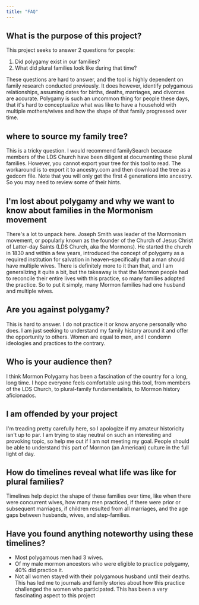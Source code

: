 ```yaml
---
title: "FAQ"
---
```


## What is the purpose of this project?

This project seeks to answer 2 questions for people:

1. Did polygamy exist in our families?
2. What did plural families look like during that time?

These questions are hard to answer, and the tool is highly dependent on family research conducted previously. It does
however, identify polygamous relationships, assuming dates for births, deaths, marriages, and divorces are accurate.
Polygamy is such an uncommon thing for people these days, that it's hard to conceptualize what was like to have a
household with multiple mothers/wives and how the shape of that family progressed over time.

## where to source my family tree?

This is a tricky question. I would recommend familySearch because members of the LDS Church have been diligent at
documenting these plural families. However, you cannot export your tree for this tool to read. The workaround is to
export it to ancestry.com and then download the tree as a gedcom file. Note that you will only get the first 4
generations into ancestry. So you may need to review some of their hints.

## I'm lost about polygamy and why we want to know about families in the Mormonism movement

There's a lot to unpack here. Joseph Smith was leader of the Mormonism movement, or popularly known as the founder of the
Church of Jesus Christ of Latter-day Saints (LDS Church, aka the Mormons). He started the church in 1830 and within a
few years, introduced the concept of polygamy as a required institution for salvation in heaven–specifically that a man
should have multiple wives. There is definitely more to it than that, and I am generalizing it quite a bit, but the
takeaway is that the Mormon people had to reconcile their entire lives with this practice, so many families adopted the
practice. So to put it simply, many Mormon families had one husband and multiple wives.

## Are you against polygamy?

This is hard to answer. I do not practice it or know anyone personally who does. I am just seeking to understand my
family history around it and offer the opportunity to others. Women are equal to men, and I condemn ideologies and
practices to the contrary.

## Who is your audience then?

I think Mormon Polygamy has been a fascination of the country for a long, long time. I hope everyone feels comfortable
using this tool, from members of the LDS Church, to plural-family fundamentalists, to Mormon history aficionados.

## I am offended by your project

I'm treading pretty carefully here, so I apologize if my amateur historicity isn't up to par. I am trying to stay
neutral on such an interesting and provoking topic, so help me out if I am not meeting my goal. People should be able to
understand this part of Mormon (an American) culture in the full light of day.

## How do timelines reveal what life was like for plural families?

Timelines help depict the shape of these families over time, like when there were concurrent wives, how many men
practiced, if there were prior or subsequent marriages, if children resulted from all marriages, and the age gaps
between husbands, wives, and step-families.

## Have you found anything noteworthy using these timelines?

-   Most polygamous men had 3 wives.
-   Of my male mormon ancestors who were eligible to practice polygamy, 40% did practice it.
-   Not all women stayed with their polygamous husband until their deaths. This has led me to journals and family
    stories about how this practice challenged the women who participated. This has been a very fascinating aspect to
    this project
